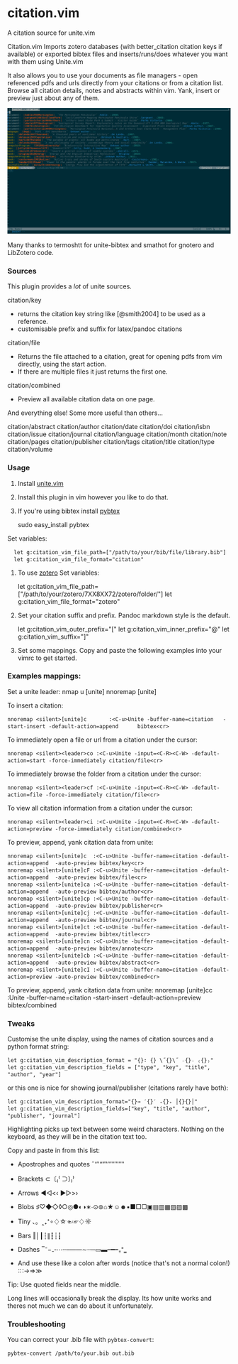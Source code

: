 citation.vim
============

A citation source for unite.vim

Citation.vim Imports zotero databases (with better_citation citation keys if
available) or exported bibtex files and inserts/runs/does whatever you want with
them using Unite.vim 

It also allows you to use your documents as file managers - open referenced pdfs
and urls directly from your citations or from a citation list. Browse all
citation details, notes and abstracts within vim. Yank, insert or preview just
about any of them.

![Citation.vim screenshot](screenshot.png?raw=true "Citation.vim screenshot")

Many thanks to termoshtt for unite-bibtex and smathot for gnotero and LibZotero code.


### Sources

This plugin provides a *lot* of unite sources.

citation/key
- returns the citation key string like [@smith2004] to be used as a reference.
- customisable prefix and suffix for latex/pandoc citations

citation/file
- Returns the file attached to a citation, great for opening pdfs from vim
  directly, using the start action.
- If there are multiple files it just returns the first one.

citation/combined
- Preview all available citation data on one page.

And everything else! Some more useful than others...

citation/abstract
citation/author
citation/date
citation/doi
citation/isbn
citation/issue
citation/journal
citation/language
citation/month
citation/note
citation/pages
citation/publisher
citation/tags
citation/title
citation/type
citation/volume

### Usage

1. Install [unite.vim](https://github.com/Shougo/unite.vim)
1. Install this plugin in vim however you like to do that.
1. If you're using bibtex install [pybtex](http://pypi.python.org/pypi/pybtex)

    sudo easy_install pybtex

  Set variables:

      let g:citation_vim_file_path=["/path/to/your/bib/file/library.bib"]
      let g:citation_vim_file_format="citation"

1. To use [zotero](http://pypi.python.org/pypi/pybtex)
  Set variables:

    let g:citation_vim_file_path=["/path/to/your/zotero/7XX8XX72/zotero/folder/"]
    let g:citation_vim_file_format="zotero"

1. Set your citation suffix and prefix. Pandoc markdown style is the default.

    let g:citation_vim_outer_prefix="["
    let g:citation_vim_inner_prefix="@"
    let g:citation_vim_suffix="]"

1. Set some mappings. Copy and paste the following examples into your vimrc to get started.


### Examples mappings:

Set a unite leader:
nmap <leader>u [unite]
nnoremap [unite] <nop>

To insert a citation:

    nnoremap <silent>[unite]c       :<C-u>Unite -buffer-name=citation   -start-insert -default-action=append      bibtex<cr>

To immediately open a file or url from a citation under the cursor:

    nnoremap <silent><leader>co :<C-u>Unite -input=<C-R><C-W> -default-action=start -force-immediately citation/file<cr>

To immediately browse the folder from a citation under the cursor:

    nnoremap <silent><leader>cf :<C-u>Unite -input=<C-R><C-W> -default-action=file -force-immediately citation/file<cr>

To view all citation information from a citation under the cursor:

    nnoremap <silent><leader>ci :<C-u>Unite -input=<C-R><C-W> -default-action=preview -force-immediately citation/combined<cr>


To preview, append, yank citation data from unite:

    nnoremap <silent>[unite]c  :<C-u>Unite -buffer-name=citation -default-action=append  -auto-preview bibtex/key<cr>
    nnoremap <silent>[unite]cF :<C-u>Unite -buffer-name=citation -default-action=append  -auto-preview bibtex/file<cr>
    nnoremap <silent>[unite]ca :<C-u>Unite -buffer-name=citation -default-action=append  -auto-preview bibtex/author<cr>
    nnoremap <silent>[unite]cp :<C-u>Unite -buffer-name=citation -default-action=append  -auto-preview bibtex/publisher<cr>
    nnoremap <silent>[unite]cj :<C-u>Unite -buffer-name=citation -default-action=append  -auto-preview bibtex/journal<cr>
    nnoremap <silent>[unite]ct :<C-u>Unite -buffer-name=citation -default-action=append  -auto-preview bibtex/title<cr>
    nnoremap <silent>[unite]cn :<C-u>Unite -buffer-name=citation -default-action=append  -auto-preview bibtex/annote<cr>
    nnoremap <silent>[unite]cb :<C-u>Unite -buffer-name=citation -default-action=append  -auto-preview bibtex/abstract<cr>
    nnoremap <silent>[unite]cI :<C-u>Unite -buffer-name=citation -default-action=preview -auto-preview bibtex/combined<cr>

To preview, append, yank citation data from unite:
    nnoremap <silent>[unite]cc :<C-u>Unite -buffer-name=citation -start-insert -default-action=preview              bibtex/combined<cr>




### Tweaks 

Customise the unite display, using the names of citation sources and a python format string:

    let g:citation_vim_description_format = "{}∶ {} \˝{}\˝ ₋{}₋ ₍{}₎"
    let g:citation_vim_description_fields = ["type", "key", "title", "author", "year"]

or this one is nice for showing journal/publisher (citations rarely have both):

    let g:citation_vim_description_format="{}→ ′{}′ ₊{}₊ │{}{}│"
    let g:citation_vim_description_fields=["key", "title", "author", "publisher", "journal"]

Highlighting picks up text between some weird characters. Nothing on the keyboard, as they will be in
the citation text too. 

Copy and paste in from this list:
- Apostrophes and quotes  ˝‘’‛“”‟′″‴‵‶‷
- Brackets                ⊂〔₍⁽     ⊃〕₎⁾ 
- Arrows                  ◀◁<‹    ▶▷>› 
- Blobs                   ♯♡◆◇◊○◎●◐◑∗∙⊙⊚⌂★☺☻▪■□▢▣▤▥▦▧▨▩
- Tiny                    、。‸₊⁺∘♢☆☜☞♢☼
- Bars                    ‖│┃┆∥┇┊┋
- Dashes                  ‾⁻−₋‐⋯┄–—―∼┈─▭▬┉━┅₌⁼‗

- And use these like a colon after words (notice that's not a normal colon!)
        ∶∷→⇒≫ 

Tip: Use quoted fields near the middle. 

Long lines will occasionally break the display. Its how unite works and theres
not much we can do about it unfortunately.

### Troubleshooting

You can correct your .bib file with `pybtex-convert`:

    pybtex-convert /path/to/your.bib out.bib
